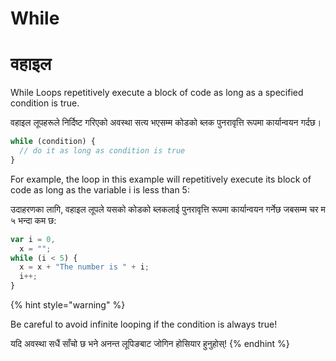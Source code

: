 # While

# वहाइल

While Loops repetitively execute a block of code as long as a specified condition is true.

वहाइल लूपहरूले निर्दिष्ट गरिएको अवस्था सत्य भएसम्म कोडको ब्लक पुनरावृत्ति रूपमा कार्यान्वयन गर्दछ।

```javascript
while (condition) {
  // do it as long as condition is true
}
```

For example, the loop in this example will repetitively execute its block of code as long as the variable i is less than 5:

उदाहरणका लागि, वहाइल लूपले यसको कोडको ब्लकलाई पुनरावृत्ति रूपमा कार्यान्वयन गर्नेछ जबसम्म चर म ५ भन्दा कम छ:

```javascript
var i = 0,
  x = "";
while (i < 5) {
  x = x + "The number is " + i;
  i++;
}
```

{% hint style="warning" %}


Be careful to avoid infinite looping if the condition is always true!

यदि अवस्था सधैं साँचो छ भने अनन्त लूपिङबाट जोगिन होसियार हुनुहोस्!
{% endhint %}
